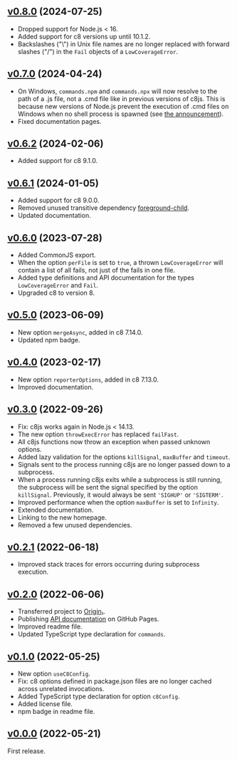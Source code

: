 <a name="v0.8.0"></a>
## [v0.8.0](https://github.com/origin-1/c8js/releases/tag/v0.8.0) (2024-07-25)

* Dropped support for Node.js < 16.
* Added support for c8 versions up until 10.1.2.
* Backslashes ("\\") in Unix file names are no longer replaced with forward slashes ("/") in the `Fail` objects of a `LowCoverageError`.

<a name="v0.7.0"></a>
## [v0.7.0](https://github.com/origin-1/c8js/releases/tag/v0.7.0) (2024-04-24)

* On Windows, `commands.npm` and `commands.npx` will now resolve to the path of a .js file, not a .cmd file like in previous versions of c8js. This is because new versions of Node.js prevent the execution of .cmd files on Windows when no shell process is spawned (see [the announcement](https://nodejs.org/en/blog/vulnerability/april-2024-security-releases-2)).
* Fixed documentation pages.

<a name="v0.6.2"></a>
## [v0.6.2](https://github.com/origin-1/c8js/releases/tag/v0.6.2) (2024-02-06)

* Added support for c8 9.1.0.

<a name="v0.6.1"></a>
## [v0.6.1](https://github.com/origin-1/c8js/releases/tag/v0.6.1) (2024-01-05)

* Added support for c8 9.0.0.
* Removed unused transitive dependency [foreground-child](https://www.npmjs.com/package/foreground-child).
* Updated documentation.

<a name="v0.6.0"></a>
## [v0.6.0](https://github.com/origin-1/c8js/releases/tag/v0.6.0) (2023-07-28)

* Added CommonJS export.
* When the option `perFile` is set to `true`, a thrown `LowCoverageError` will contain a list of
all fails, not just of the fails in one file.
* Added type definitions and API documentation for the types `LowCoverageError` and `Fail`.
* Upgraded c8 to version 8.

<a name="v0.5.0"></a>
## [v0.5.0](https://github.com/origin-1/c8js/releases/tag/v0.5.0) (2023-06-09)

* New option `mergeAsync`, added in c8 7.14.0.
* Updated npm badge.

<a name="v0.4.0"></a>
## [v0.4.0](https://github.com/origin-1/c8js/releases/tag/v0.4.0) (2023-02-17)

* New option `reporterOptions`, added in c8 7.13.0.
* Improved documentation.

<a name="v0.3.0"></a>
## [v0.3.0](https://github.com/origin-1/c8js/releases/tag/v0.3.0) (2022-09-26)

* Fix: c8js works again in Node.js < 14.13.
* The new option `throwExecError` has replaced `failFast`.
* All c8js functions now throw an exception when passed unknown options.
* Added lazy validation for the options `killSignal`, `maxBuffer` and `timeout`.
* Signals sent to the process running c8js are no longer passed down to a subprocess.
* When a process running c8js exits while a subprocess is still running, the subprocess will be sent the signal specified by the option `killSignal`. Previously, it would always be sent `'SIGHUP'` or `'SIGTERM'`.
* Improved performance when the option `maxBuffer` is set to `Infinity`.
* Extended documentation.
* Linking to the new homepage.
* Removed a few unused dependencies.

<a name="v0.2.1"></a>
## [v0.2.1](https://github.com/origin-1/c8js/releases/tag/v0.2.1) (2022-06-18)

* Improved stack traces for errors occurring during subprocess execution.

<a name="v0.2.0"></a>
## [v0.2.0](https://github.com/origin-1/c8js/releases/tag/v0.2.0) (2022-06-06)

* Transferred project to [Origin₁](https://github.com/origin-1).
* Publishing [API documentation](https://origin-1.github.io/c8js/) on GitHub Pages.
* Improved readme file.
* Updated TypeScript type declaration for `commands`.

<a name="v0.1.0"></a>
## [v0.1.0](https://github.com/origin-1/c8js/releases/tag/v0.1.0) (2022-05-25)

* New option `useC8Config`.
* Fix: c8 options defined in package.json files are no longer cached across unrelated invocations.
* Added TypeScript type declaration for option `c8Config`.
* Added license file.
* npm badge in readme file.

<a name="v0.0.0"></a>
## [v0.0.0](https://github.com/origin-1/c8js/releases/tag/v0.0.0) (2022-05-21)

First release.
